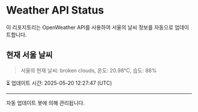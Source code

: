 
# Weather API Status

이 리포지토리는 OpenWeather API를 사용하여 서울의 날씨 정보를 자동으로 업데이트합니다.

## 현재 서울 날씨
> 서울의 현재 날씨: broken clouds, 온도: 20.98°C, 습도: 88%

⏳ 업데이트 시간: 2025-05-20 12:27:47 (UTC)

---
자동 업데이트 봇에 의해 관리됩니다.
